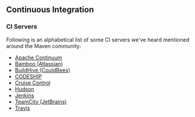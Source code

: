 ## Continuous Integration

### CI Servers

Following is an alphabetical list of some CI servers we've heard
mentioned around the Maven community:

-   [Apache Continuum](https://continuum.apache.org/)
-   [Bamboo (Atlassian)](https://www.atlassian.com/software/bamboo/)
-   [BuildHive (CouldBees)](https://buildhive.cloudbees.com/)
-   [CODESHIP](https://codeship.com/)
-   [Cruise Control](https://cruisecontrol.sourceforge.net/)
-   [Hudson](https://hudson-ci.org/)
-   [Jenkins](https://jenkins-ci.org/)
-   [TeamCity (JetBrains)](https://www.jetbrains.com/teamcity/)
-   [Travis](https://travis-ci.org/)
